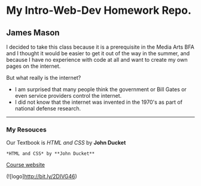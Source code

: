 # My Intro-Web-Dev Homework Repo.
## James Mason
I decided to take this class because it is a prerequisite in the Media Arts BFA and I thought it would be easier to get it out of the way in the summer, and because I have no experience with code at all and want to create my own pages on the internet.

But what really is the internet?

- I am surprised that many people think the government or Bill Gates or even service providers control the internet.
- I did not know that the internet was invented in the 1970's as part of national defense research.

***
### My Resouces
Our Textbook is *HTML and CSS* by **John Ducket**
```
*HTML and CSS* by **John Ducket**
```
[Course website](https://media-ed-online.github.io/intro-web-dev/)

(![logo]http://bit.ly/2DIVG46)

